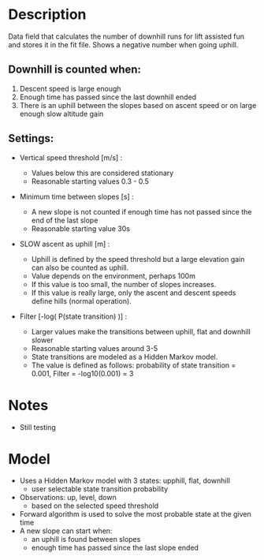 # Description
Data field that calculates the number of downhill runs for lift assisted fun and stores it in the fit file.
Shows a negative number when going uphill.

## Downhill is counted when:
1. Descent speed is large enough
2. Enough time has passed since the last downhill ended
3. There is an uphill between the slopes based on ascent speed or on large enough slow altitude gain

## Settings:

- Vertical speed threshold [m/s] :
    - Values below this are considered stationary
    - Reasonable starting values 0.3 - 0.5

- Minimum time between slopes [s] :
    - A new slope is not counted if enough time has not passed since the end of the last slope
    - Reasonable starting value 30s

- SLOW ascent as uphill [m] :
    - Uphill is defined by the speed threshold but a large elevation gain can also be counted as uphill.
    - Value depends on the environment, perhaps 100m
    - If this value is too small, the number of slopes increases.
    - If this value is really large, only the ascent and descent speeds define hills (normal operation).

- Filter [-log( P(state transition) )] :
    - Larger values make the transitions between uphill, flat and downhill slower
    - Reasonable starting values around 3-5
    - State transitions are modeled as a Hidden Markov model.
    - The value is defined as follows: probability of state transition = 0.001, Filter = -log10(0.001) = 3

# Notes
- Still testing

# Model
- Uses a Hidden Markov model with 3 states: upphill, flat, downhill
    - user selectable state transition probability
- Observations: up, level, down
    - based on the selected speed threshold
- Forward algorithm is used to solve the most probable state at the given time
- A new slope can start when:
    - an uphill is found between slopes
    - enough time has passed since the last slope ended
    
